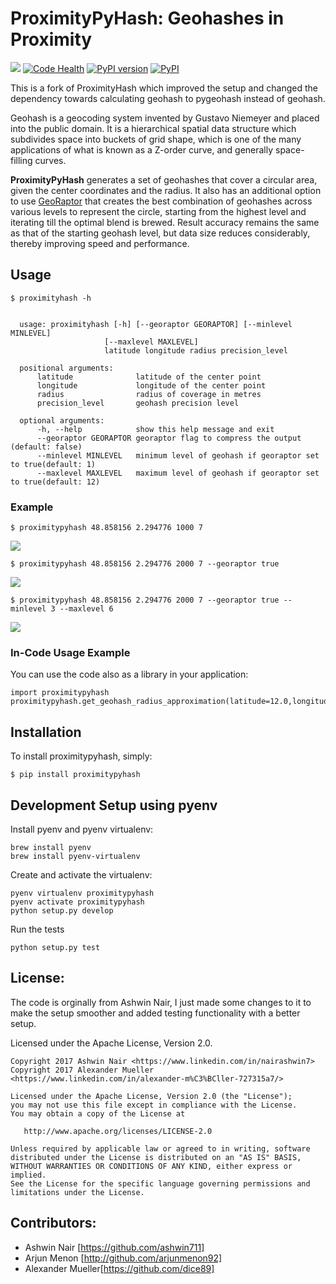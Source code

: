 # ProximityPyHash: Geohashes in Proximity 

[![](https://travis-ci.org/dice89/proximityhash.svg?branch=master)](https://travis-ci.org/dice89/proximityhash)
[![Code Health](https://landscape.io/github/dice89/proximityhash/master/landscape.svg?style=flat)](https://landscape.io/github/dice89/proximityhash/master)
[![PyPI version](https://badge.fury.io/py/proximitypyhash.svg)](https://badge.fury.io/py/proximitypyhash)
[![PyPI](https://img.shields.io/pypi/pyversions/proximitypyhash.svg)](https://img.shields.io/pypi/pyversions/proximitypyhash.svg)

This is a fork of ProximityHash which improved the setup and changed the dependency towards calculating geohash
to pygeohash instead of geohash.

Geohash is a geocoding system invented by Gustavo Niemeyer and placed into the public domain. It is a hierarchical
spatial data structure which subdivides space into buckets of grid shape, which is one of the many applications of
what is known as a Z-order curve, and generally space-filling curves.

**ProximityPyHash** generates a set of geohashes that cover a circular area, given the center coordinates and the radius.
It also has an additional option to use [GeoRaptor](https://github.com/ashwin711/georaptor) that creates the best combination of geohashes across various
levels to represent the circle, starting from the highest level and iterating till the optimal blend is brewed. Result
accuracy remains the same as that of the starting geohash level, but data size reduces considerably, thereby improving
speed and performance.


## Usage

```
$ proximityhash -h


  usage: proximityhash [-h] [--georaptor GEORAPTOR] [--minlevel MINLEVEL]
                     [--maxlevel MAXLEVEL]
                     latitude longitude radius precision_level

  positional arguments:
      latitude              latitude of the center point
      longitude             longitude of the center point
      radius                radius of coverage in metres
      precision_level       geohash precision level

  optional arguments:
      -h, --help            show this help message and exit
      --georaptor GEORAPTOR georaptor flag to compress the output (default: false)
      --minlevel MINLEVEL   minimum level of geohash if georaptor set to true(default: 1)
      --maxlevel MAXLEVEL   maximum level of geohash if georaptor set to true(default: 12)

```
### Example

```
$ proximitypyhash 48.858156 2.294776 1000 7
```
![](https://raw.github.com/ashwin711/proximityhash/master/images/proximityhash.png)

```
$ proximitypyhash 48.858156 2.294776 2000 7 --georaptor true
```

![](https://raw.github.com/ashwin711/proximityhash/master/images/proximityhash_georaptor.png)

```
$ proximitypyhash 48.858156 2.294776 2000 7 --georaptor true --minlevel 3 --maxlevel 6
```

![](https://raw.github.com/ashwin711/proximityhash/master/images/proximityhash_georaptor_limited.png)


### In-Code Usage Example


You can use the code also as a library in your application: 
```
import proximitypyhash
proximitypyhash.get_geohash_radius_approximation(latitude=12.0,longitude=77.0,radius=20.0,precision=8,georaptor_flag=False,minlevel=1,maxlevel=12)

```
   

## Installation

To install proximitypyhash, simply:
```
$ pip install proximitypyhash
```
   

## Development Setup using pyenv


Install pyenv and pyenv virtualenv: 
```
brew install pyenv
brew install pyenv-virtualenv
```
Create and activate the virtualenv: 
```
pyenv virtualenv proximitypyhash
pyenv activate proximitypyhash
python setup.py develop
```
Run the tests 
```
python setup.py test
```
License:
--------

The code is orginally from Ashwin Nair, I just made some changes to it to make the setup smoother and added
testing functionality with a better setup.

Licensed under the Apache License, Version 2.0. 

```
Copyright 2017 Ashwin Nair <https://www.linkedin.com/in/nairashwin7>
Copyright 2017 Alexander Mueller <https://www.linkedin.com/in/alexander-m%C3%BCller-727315a7/>

Licensed under the Apache License, Version 2.0 (the "License");
you may not use this file except in compliance with the License.
You may obtain a copy of the License at

   http://www.apache.org/licenses/LICENSE-2.0

Unless required by applicable law or agreed to in writing, software
distributed under the License is distributed on an "AS IS" BASIS,
WITHOUT WARRANTIES OR CONDITIONS OF ANY KIND, either express or implied.
See the License for the specific language governing permissions and
limitations under the License.
```

Contributors:
-------------

- Ashwin Nair [https://github.com/ashwin711]
- Arjun Menon [http://github.com/arjunmenon92]
- Alexander Mueller[https://github.com/dice89]
